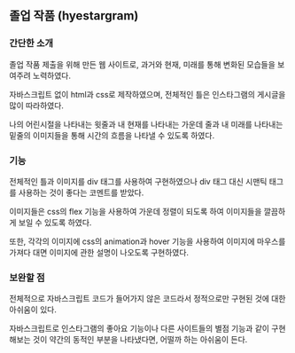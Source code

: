 ## 졸업 작품 (hyestargram)

### 간단한 소개
졸업 작품 제출을 위해 만든 웹 사이트로, 과거와 현재, 미래를 통해 변화된 모습들을 보여주려 노력하였다.

자바스크립트 없이 html과 css로 제작하였으며, 전체적인 틀은 인스타그램의 게시글을 많이 따라하였다.

나의 어린시절을 나타내는 윗줄과 내 현재를 나타내는 가운데 줄과 내 미래를 나타내는 밑줄의 이미지들을 통해 시간의 흐름을 나타낼 수 있도록 하였다.

### 기능
전체적인 틀과 이미지를 div 태그를 사용하여 구현하였으나 div 태그 대신 시맨틱 태그를 사용하는 것이 좋다는 코멘트를 받았다.

이미지들은 css의 flex 기능을 사용하여 가운데 정렬이 되도록 하여 이미지들을 깔끔하게 보일 수 있도록 하였다.

또한, 각각의 이미지에 css의 animation과 hover 기능을 사용하여 이미지에 마우스를 가져다 대면 이미지에 관한 설명이 나오도록 구현하였다.

### 보완할 점
전체적으로 자바스크립트 코드가 들어가지 않은 코드라서 정적으로만 구현된 것에 대한 아쉬움이 있다.

자바스크립트로 인스타그램의 좋아요 기능이나 다른 사이트들의 별점 기능과 같이 구현해보는 것이 약간의 동적인 부분을 나타냈다면, 어떨까 하는 아쉬움이 든다.
